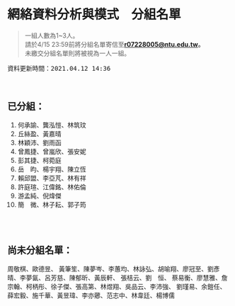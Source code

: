 # 網絡資料分析與模式　分組名單

> 一組人數為1~3人。  
> 請於4/15 23:59前將分組名單寄信至**r07228005@ntu.edu.tw。**  
> 未繳交分組名單則將被視為一人一組。  

<pre>資料更新時間：2021.04.12 14:36</pre>

<br/>

## 已分組：
1. 何承諭、龔泓愷、林筑玟
2. 丘絲盈、黃嘉晴
3. 林穎沛、劉雨函
4. 曾鳳捷、曾嵐欣、張安妮
5. 彭其捷、柯菀庭
6. 岳　昀、楊宇翔、陳立恆
7. 賴邱盟、李亞芃、林有祥
8. 許庭瑄、江偉銘、林佑倫
9. 游孟純、倪煒傑
10. 簡　微、林子耘、郭子筠

<br/><br/>

## 尚未分組名單：
周敬棋、歐德昱、
黃筆笙、陳夢岑、李蕙均、林詠弘、胡喻翔、廖冠至、劉彥晴、李夢氤、呂芳慈、陳郁昕、黃辰軒、
張桔云、劉　恒、
蔡易衡、廖慧雅、詹宗翰、柯柄彤、徐子傑、張高第、林煜翔、吳品云、李沛強、
劉瑾易、余鎧任、薛宏毅、施千華、黃昱瑋、李亦薌、范志中、林韋廷、楊博儒
